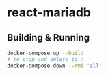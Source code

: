 # react-mariadb

## Building & Running

```bash
docker-compose up --build
# to stop and delete it :
docker-compose down --rmi 'all'
```

